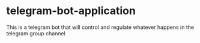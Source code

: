 # telegram-bot-application
This is a telegram bot that will control and regulate whatever happens in the telegram group channel
